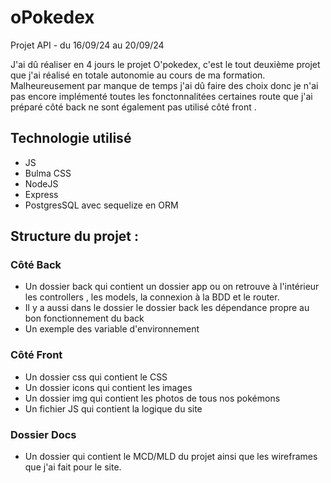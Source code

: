# oPokedex

Projet API - du 16/09/24 au 20/09/24

J'ai dû réaliser en 4 jours le projet O'pokedex, c'est le tout deuxième projet que j'ai réalisé en totale autonomie au cours de ma formation. Malheureusement par manque de temps j'ai dû faire des choix donc je n'ai pas encore implémenté toutes les fonctonnalitées  certaines route que j'ai préparé côté back ne sont également pas utilisé côté front .

## Technologie utilisé 

- JS
- Bulma CSS
- NodeJS
- Express
- PostgresSQL avec sequelize en ORM

## Structure du projet :

### Côté Back 

- Un dossier back qui contient un dossier app ou on retrouve à l'intérieur les controllers , les models, la connexion à la BDD et le router.
- Il y a aussi dans le dossier le dossier back les dépendance propre au bon fonctionnement du back
- Un exemple des variable d'environnement

### Côté Front 

- Un dossier css qui contient le CSS 
- Un dossier icons qui contient les images
- Un dossier img qui contient les photos de tous nos pokémons
- Un fichier JS qui contient la logique du  site 


### Dossier Docs

- Un dossier qui contient le MCD/MLD du projet ainsi que les wireframes que j'ai fait pour le site.
